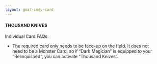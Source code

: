```yaml
---
layout: goat-indv-card
---
```


#### THOUSAND KNIVES

Individual Card FAQs:

*   The required card only needs to be face-up on the field. It does not need to be a Monster Card, so if “Dark Magician” is equipped to your “Relinquished”, you can activate “Thousand Knives”.